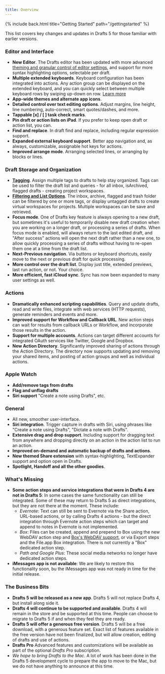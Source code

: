 ```yaml
---
title: Overview
---
```


{% include back.html title="Getting Started" path="/gettingstarted" %}

This list covers key changes and updates in Drafts 5 for those familiar with earlier versions.

### Editor and Interface

- **New Editor**. The Drafts editor has been updated with more advanced [theming and granular control of editor settings](/editor/appearance), and support for more syntax highlighting options, selectable per draft.
- **Multiple extended keyboards**. Keyboard configuration has been integrated into actions. Any action group can be displayed on the extended keyboard, and you can quickly select between multiple keyboard rows by swiping up-down on row. [Learn more](/editor/keyboard)
- **App-wide themes and alternate app icons**.
- **Detailed control over text editing options**. Adjust margins, line height, line numbering, auto-correct, smart quotes/dashes, and more.
- **Tappable [x] / [ ] task check marks**.
- **Pin draft or action lists on iPad**. If you prefer to keep open draft or action list, you can.
- **Find and replace**. In draft find and replace, including regular expression support.
- **Expanded external keyboard support**. Better app navigation and, as always, customizable, assignable hot keys for actions.
- **Improved arrange mode**. Arranging selected lines, or arranging by blocks or lines.

### Draft Storage and Organization

- **[Tagging](/drafts/tagging)**. Assign multiple tags to drafts to help stay organized. Tags can be used to filter the draft list and queries - for all inbox, isArchived, flagged drafts - creating project workspaces.
- **[Filtering and List Options](/drafts/listoptions)**. The inbox, archive, flagged and trash folder can be filtered by one or more tags, or display untagged drafts to create virtual workspaces for projects. Multiple workspaces can be save and retrieved.
- **Focus mode**. One of Drafts key feature is always opening to a new draft, but sometimes it's useful to temporarily disable new draft creation when you are working on a longer draft, or processing a series of drafts. When focus mode is enabled, will always return to the last edited draft, and "After success" actions will open the next draft rather than a new one, to allow quickly processing a series of drafts without having to re-open them one at a time from the draft list.
- **Next-Previous navigation**. Via buttons or keyboard shortcuts, easily move to the next or previous draft for quick processing.
- **More control over the draft list**. Display just title, extended previews, last run action, or not. Your choice.
- **More efficient, fast iCloud sync**. Sync has now been expanded to many user settings as well.

### Actions

- **Dramatically enhanced scripting capabilities**. Query and update drafts, read and write files, integrate with web services (HTTP requests), generate reminders and events and more.
- **Improved support for Workflow and Callback URL**. New action steps can wait for results from callback URLs or Workflow, and incorporate those results in the action.
- **Support for multiple accounts**. Actions can target different accounts for integrated OAuth services like Twitter, Google and Dropbox.
- **New Action Directory**. Significantly improved sharing of actions through the Action Directory. The directory now supports updating and removing your shared items, and posting of action groups and well as individual actions.

### Apple Watch

- **Add/remove tags from drafts**
- **Flag and unflag drafts**
- **Siri support** "Create a note using Drafts", etc.

### General

- All new, smoother user-interface.
- **Siri integration**. Trigger capture in drafts with Siri, using phrases like "Create a note using Drafts", "Dictate a note with Drafts".
- **Extensive drag and drop support**. Including support for dragging text from anywhere and dropping directly on an action in the action list to run an action.
- **Improved on-demand and automatic backup of drafts and actions**.
- **New themed Share extension** with syntax-highlighting, TextExpander support and option open in Drafts.
- **Spotlight, Handoff and all the other goodies**.

### What's Missing

- **Some action steps and service integrations that were in Drafts 4 are not in Drafts 5**: In some cases the same functionality can still be integrated. Some of these may return to Drafts 5 as direct integrations, but they are not there at the moment. These include:
  - *Evernote*: Text can still be sent to Evernote via the Share action, URL-based actions, or by calling Drafts 4 actions - but the direct integration through Evernote action steps which can target and append to notes in Evernote is not implemented.
  - *Box*: Files can be created, append and prepend to Box using the new WebDAV action step and [Box's WebDAV support](https://community.box.com/t5/Upload-and-Download-Files-and/WebDav-with-Box/ta-p/310), or via Export steps and the File.app Box integration. There is not currently a "Box" dedicated action step.
  - *Path and Google Plus*: These social media networks no longer have dedicated action steps.
- **iMessages app is not available**: We are likely to restore this functionality soon, bu the iMessages app was not ready in time for the initial release. 

### The Business Bits

- **Drafts 5 will be released as a new app**.  Drafts 5 will not replace Drafts 4, but install along side it.
- **Drafts 4 will continue to be supported and available**. Drafts 4 will remain in the store and be supported at this time. People can choose to migrate to Drafts 5 if and when they feel they are ready.
- **Drafts 5 will offer a generous free version**. Drafts 5 will be a free download, with a generous feature set. Exact list of features available in the free version have not been finalized, but will allow creation, editing of drafts and use of actions.
- **Drafts Pro** Advanced features and customizations will be available as part of the optional *Drafts Pro* subscription.
- *We hope to bring Drafts to the Mac*. A lot of work has been done in the Drafts 5 development cycle to prepare the app to move to the Mac, but we do not have anything to announce at this time.
